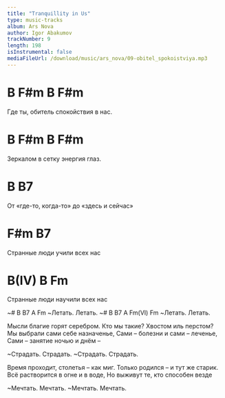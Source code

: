 ```yaml
---
title: "Tranquillity in Us"
type: music-tracks
album: Ars Nova
author: Igor Abakumov
trackNumber: 9
length: 198
isInstrumental: false
mediaFileUrl: /download/music/ars_nova/09-obitel_spokoistviya.mp3
---
```


#  B       F#m       B          F#m
Где ты, обитель спокойствия в нас.
# B          F#m    B       F#m
Зеркалом в сетку энергия глаз.
#      B                     B7
От «где-то, когда-то» до «здесь и сейчас»
#   F#m          B7
Странные люди учили всех нас
#   B(IV)          B         Fm
Странные люди научили всех нас

~#   B   B7   A    Fm
~Летать.  Летать.
~#   B   B7   A   Fm(VI) Fm
~Летать.  Летать.

Мысли благие горят серебром.
Кто мы такие? Хвостом иль перстом?
Мы выбрали сами себе назначенье,
Сами – болезни и сами – леченье,
Сами – занятие ночью и днём – 

~Страдать. Страдать.
~Страдать. Страдать.

Время проходит, столетья – как миг.
Только родился – и тут же старик.
Всё растворится в огне и в воде,
Но выживут те, кто способен везде

~Мечтать. Мечтать.
~Мечтать. Мечтать.

